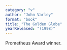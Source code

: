 ```yaml
---
category: "v"
author: "John Varley"
format: "book"
title: "The Golden Globe"
yearReleased: "(1998)"
---
```

Prometheus Award winner.
 
